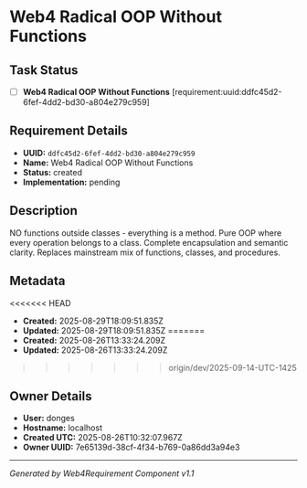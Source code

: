 # Web4 Radical OOP Without Functions

## Task Status
- [ ] **Web4 Radical OOP Without Functions** [requirement:uuid:ddfc45d2-6fef-4dd2-bd30-a804e279c959]

## Requirement Details

- **UUID:** `ddfc45d2-6fef-4dd2-bd30-a804e279c959`
- **Name:** Web4 Radical OOP Without Functions
- **Status:** created
- **Implementation:** pending

## Description

NO functions outside classes - everything is a method. Pure OOP where every operation belongs to a class. Complete encapsulation and semantic clarity. Replaces mainstream mix of functions, classes, and procedures.

## Metadata

<<<<<<< HEAD
- **Created:** 2025-08-29T18:09:51.835Z
- **Updated:** 2025-08-29T18:09:51.835Z
=======
- **Created:** 2025-08-26T13:33:24.209Z
- **Updated:** 2025-08-26T13:33:24.209Z
>>>>>>> origin/dev/2025-09-14-UTC-1425

## Owner Details

- **User:** donges
- **Hostname:** localhost
- **Created UTC:** 2025-08-26T10:32:07.967Z
- **Owner UUID:** 7e65139d-38cf-4f34-b769-0a86dd3a94e3

---

*Generated by Web4Requirement Component v1.1*
